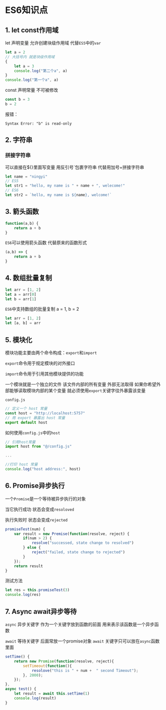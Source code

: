 # ES6知识点
## 1. let const作用域
let 声明变量 允许创建块级作用域 代替`ES5`中的`var`
```js
let a = 2
// 大括号内 就是块级作用域
{
    let a = 3
    console.log("第二个a", a)
}
console.log("第一个a", a)
```
const 声明常量 不可被修改
```js
const b = 3
b = 2
```
报错：
```
Syntax Error: "b" is read-only
```
## 2. 字符串
### 拼接字符串

可以直接在${}里面写变量 用反引号`包裹字符串
代替用加号+拼接字符串
```js
let name = "ningyi"
// ES5
let str1 = "hello, my name is " + name + ", welecome!"
// ES6 
let str2 = `hello, my name is ${name}, welcome!`
```
## 3. 箭头函数
```js
function(a,b) {
    return a + b
}
```
`ES6`可以使用箭头函数 代替原来的函数形式
```js
(a,b) => {
    return a + b
}
```
## 4. 数组批量复制
```js
let arr = [1, 2]
let a = arr[0]
let b = arr[1]
```
`ES6`中支持数组的批量复制 a = 1, b = 2
```js
let arr = [1, 2]
let [a, b] = arr 
```
## 5. 模块化
模块功能主要由两个命令构成：`export`和`import`

`export`命令用于规定模块的对外接口

`import`命令用于引用其他模块提供的功能

一个模块就是一个独立的文件 该文件内部的所有变量 外部无法取得 如果你希望外部能够读取模块内部的某个变量 就必须使用`export`关键字往外暴露该变量

`config.js`
```js
// 定义一个 host 常量
const host = "http://localhost:5757"
// 用 export 暴露出 host 常量
export default host
```

如何使用`config.js`中的`host`
```js
// 引用host常量
import host from "@/config.js"

...

//打印 host 常量
console.log("host address:", host)
```
## 6. Promise异步执行
一个`Promise`是一个等待被异步执行的对象

当它执行成功 状态会变成`resoloved` 

执行失败时 状态会变成`rejected`

```js
promiseTest(num) {
    var result = new Premise(function(resolve, reject) {
        if(num > 2) {
            resolve("successed, state change to resolved")
        } else {
            reject("failed, state change to rejected")
        }
    });
    return result
}
```
测试方法
```js
let res = this.promiseTest(3)
console.log(res)
```
## 7. Async await异步等待
`async` 异步关键字 作为一个关键字放到函数的前面 用来表示该函数是一个异步函数

`await` 等待关键字 后面常放一个promise对象 `await` 关键字只可以放在`async`函数里面

```js
setTime() {
    return new Promise(function(resolve, reject){
        setTimeout(function(){
            resolove("this is " + num +  " second Timeout");
        }, 2000);
    });
},
async test() {
    let result = await this.setTime(1)
    console.log(result)
}
```
